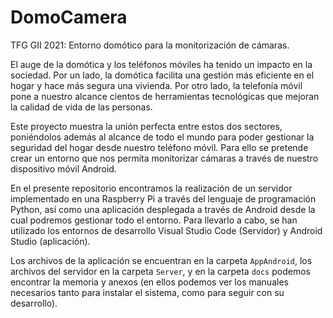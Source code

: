 # DomoCamera
TFG GII 2021: Entorno domótico para la monitorización de cámaras.

El auge de la domótica y los teléfonos móviles ha tenido un impacto en la sociedad. Por un lado, la domótica facilita una gestión más eficiente en el hogar y hace más segura una vivienda. Por otro lado, la telefonía móvil pone a nuestro alcance cientos de herramientas tecnológicas que mejoran la calidad de vida de las personas. 

Este proyecto muestra la unión perfecta entre estos dos sectores, poniéndolos además al alcance de todo el mundo para poder gestionar la seguridad del hogar desde nuestro teléfono móvil. Para ello se pretende crear un entorno que nos permita monitorizar cámaras a través de nuestro dispositivo móvil Android.

En el presente repositorio encontramos la realización de un servidor implementado en una Raspberry Pi a través del lenguaje de programación Python, así como una aplicación desplegada a través de Android desde la cual podremos gestionar todo el entorno. Para llevarlo a cabo, se han utilizado los entornos de desarrollo Visual Studio Code (Servidor) y Android Studio (aplicación).

Los archivos de la aplicación se encuentran en la carpeta `AppAndroid`, los archivos del servidor en la carpeta `Server`, y en la carpeta `docs` podemos encontrar la memoria y anexos (en ellos podemos ver los manuales necesarios tanto para instalar el sistema, como para seguir con su desarrollo).
